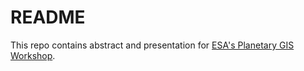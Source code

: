 # README #

This repo contains abstract and presentation for [ESA's Planetary GIS Workshop](https://issues.cosmos.esa.int/socciwiki/display/PSAPUB1/2015+ESAC+Planetary+GIS+Workshop).
